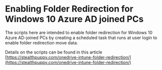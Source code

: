 # Enabling Folder Redirection for Windows 10 Azure AD joined PCs
The scripts here are intended to enable folder redirection for Windows 10 Azure AD-joined PCs by creating a scheduled task that runs at user login to enable folder redirection move data.

Details on the scripts can be found in this article [https://stealthpuppy.com/onedrive-intune-folder-redirection/](https://stealthpuppy.com/onedrive-intune-folder-redirection/)